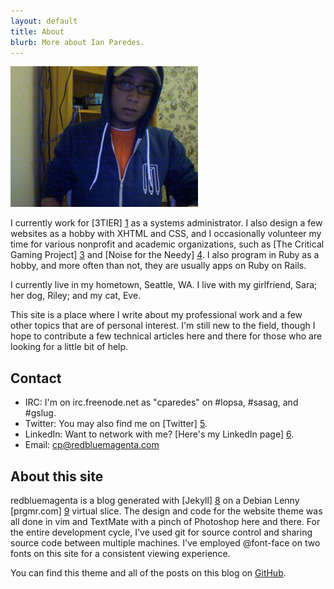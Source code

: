 ```yaml
---
layout: default
title: About
blurb: More about Ian Paredes.
---
```


<p><a href="/images/ian.jpg" title="Ian in the flesh" rel="lightbox"><img src="/images/ian.jpg" width="300" height="225" class="aligncenter" /></a></p>

I currently work for [3TIER] [1] as a systems administrator.  I also design
a few websites as a hobby with XHTML and CSS, and I occasionally
volunteer my time for various nonprofit and academic organizations, such as
[The Critical Gaming Project] [3] and [Noise for the Needy] [4]. I also
program in Ruby as a hobby, and more often than not, they are usually apps
on Ruby on Rails.

I currently live in my hometown, Seattle, WA. I live with my girlfriend, Sara;
her dog, Riley; and my cat, Eve.

This site is a place where I write about my professional work and a few other
topics that are of personal interest. I'm still new to the field, though I
hope to contribute a few technical articles here and there for those who are
looking for a little bit of help.

Contact
-------

* IRC: I'm on irc.freenode.net as "cparedes" on #lopsa, #sasag, and #gslug.
* Twitter: You may also find me on [Twitter] [5].
* LinkedIn: Want to network with me? [Here's my LinkedIn page] [6].
* Email: cp@redbluemagenta.com

About this site
---------------

redbluemagenta is a blog generated with [Jekyll] [8] on a Debian Lenny
[prgmr.com] [9] virtual slice. The design and code for the website theme was
all done in vim and TextMate with a pinch of Photoshop here and there. For the
entire development cycle, I've used git for source control and sharing source
code between multiple machines. I've employed @font-face on two fonts on this
site for a consistent viewing experience.

You can find this theme and all of the posts on this blog on [GitHub].

[1]: http://3tier.com
[2]: http://seattleallegro.com
[3]: http://depts.washington.edu/critgame
[4]: http://noisefortheneedy.org
[5]: http://twitter.com/redbluemagenta
[6]: http://www.linkedin.com/in/christianparedes
[7]: /contact.html
[8]: http://github.com/mojombo/jekyll
[9]: http://prgmr.com
[ian]: /images/ian.jpg
[GitHub]: http://github.com/cparedes/redbluemagenta.com
